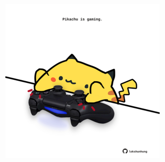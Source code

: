 <!-- built at 19/06/2021, 10:01:57 UTC -->
<p align="center">
  <img width="500" height="500" src="./ReadmeImage.svg">
</p>
